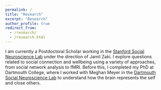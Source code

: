 ```yaml
---
permalink: /
title: "Research"
excerpt: "Research"
author_profile: true
redirect_from: 
  - /research/
  - /research.html
---
```


I am currently a Postdoctoral Scholar working in the [Stanford Social Neuroscience Lab](http://ssnl.stanford.edu/) under the direction of Jamil Zaki. I explore questions related to social connection and wellbeing using a variety of approaches, from social network analysis to fMRI. Before this, I completed my PhD at Dartmouth College, where I worked with Meghan Meyer in the [Dartmouth Social Neuroscience Lab](http://www.dartmouth-socialneurolab.com/) to understand how the brain represents the self and close others. 
